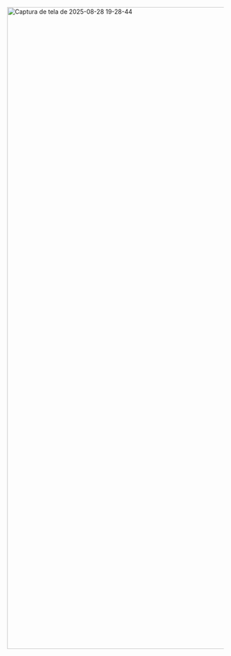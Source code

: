 <img width="719" height="1492" alt="Captura de tela de 2025-08-28 19-28-44" src="https://github.com/user-attachments/assets/88c640cb-6d9b-48cd-9bf0-b2499d5e6ad4" />
